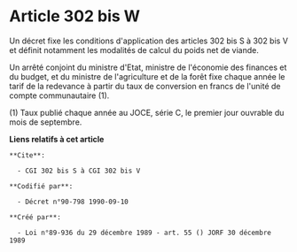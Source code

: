 # Article 302 bis W

Un décret fixe les conditions d'application des articles 302 bis S à 302 bis V et définit notamment les modalités de calcul
du poids net de viande.

Un arrêté conjoint du ministre d'Etat, ministre de l'économie des finances et du budget, et du ministre de l'agriculture et
de la forêt fixe chaque année le tarif de la redevance à partir du taux de conversion en francs de l'unité de compte
communautaire (1).

(1) Taux publié chaque année au JOCE, série C, le premier jour ouvrable du mois de septembre.

**Liens relatifs à cet article**

	**Cite**:

	  - CGI 302 bis S à CGI 302 bis V

	**Codifié par**:

	  - Décret n°90-798 1990-09-10

	**Créé par**:

	  - Loi n°89-936 du 29 décembre 1989 - art. 55 () JORF 30 décembre 1989
